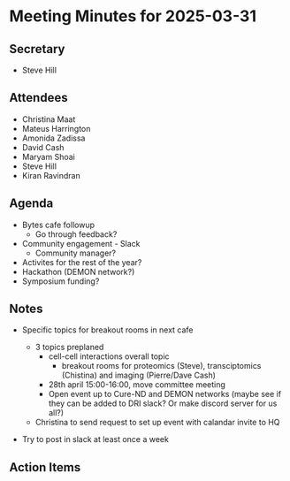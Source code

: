 # Meeting Minutes for 2025-03-31

## Secretary
- Steve Hill

## Attendees
- Christina Maat
- Mateus Harrington
- Amonida Zadissa
- David Cash
- Maryam Shoai
- Steve Hill
- Kiran Ravindran

## Agenda

- Bytes cafe followup
    - Go through feedback?
- Community engagement - Slack
    - Community manager?
- Activites for the rest of the year?
- Hackathon (DEMON network?)
- Symposium funding?

## Notes

- Specific topics for breakout rooms in next cafe
    - 3 topics preplaned
        - cell-cell interactions overall topic
            - breakout rooms for proteomics (Steve), transciptomics (Chistina) and imaging (Pierre/Dave Cash)
        - 28th april 15:00-16:00, move committee meeting
        - Open event up to Cure-ND and DEMON networks (maybe see if they can be added to DRI slack? Or make discord server for us all?)
    - Christina to send request to set up event with calandar invite to HQ

- Try to post in slack at least once a week

## Action Items

